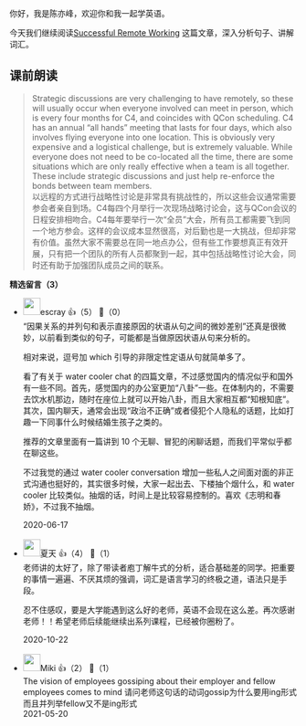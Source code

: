 你好，我是陈亦峰，欢迎你和我一起学英语。

今天我们继续阅读[Successful Remote Working](https://www.infoq.com/news/2020/03/successful-remote-working/) 这篇文章，深入分析句子、讲解词汇。

## 课前朗读

> Strategic discussions are very challenging to have remotely, so these will usually occur when everyone involved can meet in person, which is every four months for C4, and coincides with QCon scheduling. C4 has an annual “all hands” meeting that lasts for four days, which also involves flying everyone into one location. This is obviously very expensive and a logistical challenge, but is extremely valuable. While everyone does not need to be co-located all the time, there are some situations which are only really effective when a team is all together. These include strategic discussions and just help re-enforce the bonds between team members.  
> 以远程的方式进行战略性讨论是非常具有挑战性的，所以这些会议通常需要参会者亲自到场。C4每四个月举行一次现场战略讨论会，这与QCon会议的日程安排相吻合。C4每年要举行一次“全员”大会，所有员工都需要飞到同一个地方参会。这样的会议成本显然很高，对后勤也是一大挑战，但却非常有价值。虽然大家不需要总在同一地点办公，但有些工作要想真正有效开展，只有把一个团队的所有人员都聚到一起，其中包括战略性讨论大会，同时还有助于加强团队成员之间的联系。
<div><strong>精选留言（3）</strong></div><ul>
<li><img src="https://static001.geekbang.org/account/avatar/00/0f/92/6d/becd841a.jpg" width="30px"><span>escray</span> 👍（5） 💬（0）<div>“因果关系的并列句和表示直接原因的状语从句之间的微妙差别”还真是很微妙，以前看到类似的句子，可能都是当做原因状语从句来分析的。

相对来说，逗号加 which 引导的非限定性定语从句就简单多了。

看了有关于 water cooler chat 的四篇文章，不过感觉国内的情况似乎和国外有一些不同。首先，感觉国内的办公室更加“八卦”一些。在体制内的，不需要去饮水机那边，随时在座位上就可以开始八卦，而且大家相互都“知根知底”。其次，国内聊天，通常会出现“政治不正确”或者侵犯个人隐私的话题，比如打趣一下同事什么时候结婚生孩子之类的。

推荐的文章里面有一篇讲到 10 个无聊、冒犯的闲聊话题，而我们平常似乎都在聊这些。

不过我觉的通过 water cooler conversation 增加一些私人之间面对面的非正式沟通也挺好的，其实很多时候，大家一起出去、下楼抽个烟什么，和 water cooler 比较类似。抽烟的话，时间上是比较容易控制的。喜欢《志明和春娇》，不过我不抽烟。</div>2020-06-17</li><br/><li><img src="https://static001.geekbang.org/account/avatar/00/13/08/fd/8121b2bc.jpg" width="30px"><span>夏天</span> 👍（4） 💬（1）<div>老师讲的太好了，除了带读者庖丁解牛式的分析，适合基础差的同学。把重要的事情一遍遍、不厌其烦的强调，词汇是语言学习的终极之道，语法只是手段。

忍不住感叹，要是大学能遇到这么好的老师，英语不会现在这么差。再次感谢老师！！希望老师后续能继续出系列课程，已经被你圈粉了。</div>2020-10-22</li><br/><li><img src="https://static001.geekbang.org/account/avatar/00/1a/20/5b/05516921.jpg" width="30px"><span>Miki</span> 👍（2） 💬（1）<div>The vision of employees gossiping about their employer and fellow employees comes to mind
请问老师这句话的动词gossip为什么要用ing形式而且并列举fellow又不是ing形式 </div>2021-05-20</li><br/>
</ul>